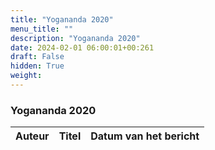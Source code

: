 ```yaml
---
title: "Yogananda 2020"
menu_title: ""
description: "Yogananda 2020"
date: 2024-02-01 06:00:01+00:261
draft: False
hidden: True
weight:
---
```

### Yogananda 2020

**Auteur** | **Titel** | **Datum van het bericht**
---|---|---
